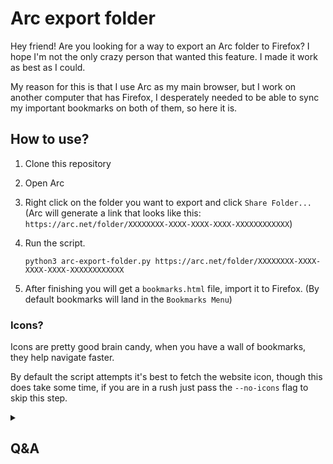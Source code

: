 # Arc export folder

Hey friend! Are you looking for a way to export an Arc folder to Firefox? I hope I'm not the only crazy person that wanted this feature. I made it work as best as I could.

My reason for this is that I use Arc as my main browser, but I work on another computer that has Firefox, I desperately needed to be able to sync my important bookmarks on both of them, so here it is.

## How to use?

1. Clone this repository
2. Open Arc
3. Right click on the folder you want to export and click `Share Folder...` (Arc will generate a link that looks like this: `https://arc.net/folder/XXXXXXXX-XXXX-XXXX-XXXX-XXXXXXXXXXXX`)
4. Run the script.

    ```
    python3 arc-export-folder.py https://arc.net/folder/XXXXXXXX-XXXX-XXXX-XXXX-XXXXXXXXXXXX
    ```

5. After finishing you will get a `bookmarks.html` file, import it to Firefox. (By default bookmarks will land in the `Bookmarks Menu`)

### Icons?

Icons are pretty good brain candy, when you have a wall of bookmarks, they help navigate faster.

By default the script attempts it's best to fetch the website icon, though this does take some time, if you are in a rush just pass the `--no-icons` flag to skip this step.

<details>
<summary><h2>Q&A</h2></summary>

### Does it work for other browsers?

Idk, but feel free to test. PR's are also welcome if you want to add support for other browsers!

### Why not just use the Arc shared folder page?

Did that, I have a lot of bookmarks, after having the page open for 5min on firefox, it started to lag so much that Firefox complained about it being open.

### Can I have the bookmarks in a specific folder?

No, this is a Firefox problem, and I feel like the import/export feature has not been updated since 1999, if you look at an actual export you will understand what I mean: `<!DOCTYPE NETSCAPE-Bookmark-file-1>` 💀 Come on Mozilla, get an intern on that...

</details>

